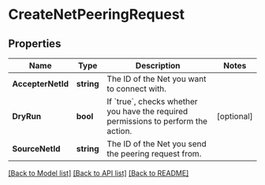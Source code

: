 # CreateNetPeeringRequest

## Properties

Name | Type | Description | Notes
------------ | ------------- | ------------- | -------------
**AccepterNetId** | **string** | The ID of the Net you want to connect with. | 
**DryRun** | **bool** | If &#x60;true&#x60;, checks whether you have the required permissions to perform the action. | [optional] 
**SourceNetId** | **string** | The ID of the Net you send the peering request from. | 

[[Back to Model list]](../README.md#documentation-for-models) [[Back to API list]](../README.md#documentation-for-api-endpoints) [[Back to README]](../README.md)


